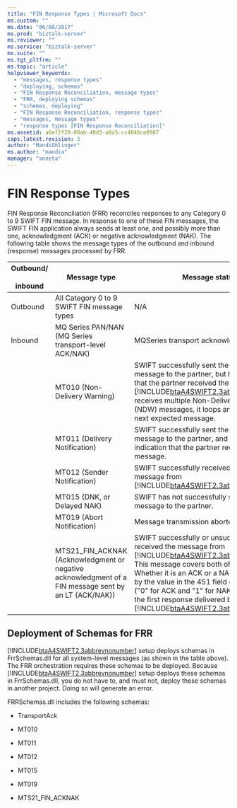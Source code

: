 ```yaml
---
title: "FIN Response Types | Microsoft Docs"
ms.custom: ""
ms.date: "06/08/2017"
ms.prod: "biztalk-server"
ms.reviewer: ""
ms.service: "biztalk-server"
ms.suite: ""
ms.tgt_pltfrm: ""
ms.topic: "article"
helpviewer_keywords: 
  - "messages, response types"
  - "deploying, schemas"
  - "FIN Response Reconciliation, message types"
  - "FRR, deploying schemas"
  - "schemas, deploying"
  - "FIN Response Reconciliation, response types"
  - "messages, message types"
  - "response types [FIN Response Reconciliation]"
ms.assetid: a6ef2f20-08ab-40d3-a0a5-cc4048ce0987
caps.latest.revision: 3
author: "MandiOhlinger"
ms.author: "mandia"
manager: "anneta"
---
```

# FIN Response Types
FIN Response Reconciliation (FRR) reconciles responses to any Category 0 to 9 SWIFT FIN message. In response to one of these FIN messages, the SWIFT FIN application always sends at least one, and possibly more than one, acknowledgment (ACK) or negative acknowledgment (NAK). The following table shows the message types of the outbound and inbound (response) messages processed by FRR.  
  
|Outbound/<br /><br /> inbound|Message type|Message status|  
|----------------------------|------------------|--------------------|  
|Outbound|All Category 0 to 9 SWIFT FIN message types|N/A|  
|Inbound|MQ Series PAN/NAN (MQ Series transport-level ACK/NAK)|MQSeries transport acknowledgment|  
||MT010 (Non-Delivery Warning)|SWIFT successfully sent the original message to the partner, but has no indication that the partner received the message. If [!INCLUDE[btaA4SWIFT2.3abbrevnonumber](../../includes/btaa4swift2-3abbrevnonumber-md.md)] receives multiple Non-Delivery Warning (NDW) messages, it loops and waits for the next expected message.|  
||MT011 (Delivery Notification)|SWIFT successfully sent the original message to the partner, and received an indication that the partner received the message.|  
||MT012 (Sender Notification)|SWIFT successfully received the original message from [!INCLUDE[btaA4SWIFT2.3abbrevnonumber](../../includes/btaa4swift2-3abbrevnonumber-md.md)].|  
||MT015 (DNK, or Delayed NAK)|SWIFT has not successfully sent the original message to the partner.|  
||MT019 (Abort Notification)|Message transmission aborted at SWIFT.|  
||MTS21_FIN_ACKNAK (Acknowledgment or negative acknowledgment of a FIN message sent by an LT (ACK/NAK))|SWIFT successfully or unsuccessfully received the message from [!INCLUDE[btaA4SWIFT2.3abbrevnonumber](../../includes/btaa4swift2-3abbrevnonumber-md.md)]. This message covers both of these cases. Whether it is an ACK or a NAK is determined by the value in the 451 field of the message ("0" for ACK and "1" for NAK). This will be the first response delivered back to [!INCLUDE[btaA4SWIFT2.3abbrevnonumber](../../includes/btaa4swift2-3abbrevnonumber-md.md)].|  
  
## Deployment of Schemas for FRR  
 [!INCLUDE[btaA4SWIFT2.3abbrevnonumber](../../includes/btaa4swift2-3abbrevnonumber-md.md)] setup deploys schemas in FrrSchemas.dll for all system-level messages (as shown in the table above). The FRR orchestration requires these schemas to be deployed. Because [!INCLUDE[btaA4SWIFT2.3abbrevnonumber](../../includes/btaa4swift2-3abbrevnonumber-md.md)] setup deploys these schemas in FrrSchemas.dll, you do not have to, and must not, deploy these schemas in another project. Doing so will generate an error.  
  
 FRRSchemas.dll includes the following schemas:  
  
-   TransportAck  
  
-   MT010  
  
-   MT011  
  
-   MT012  
  
-   MT015  
  
-   MT019  
  
-   MTS21_FIN_ACKNAK